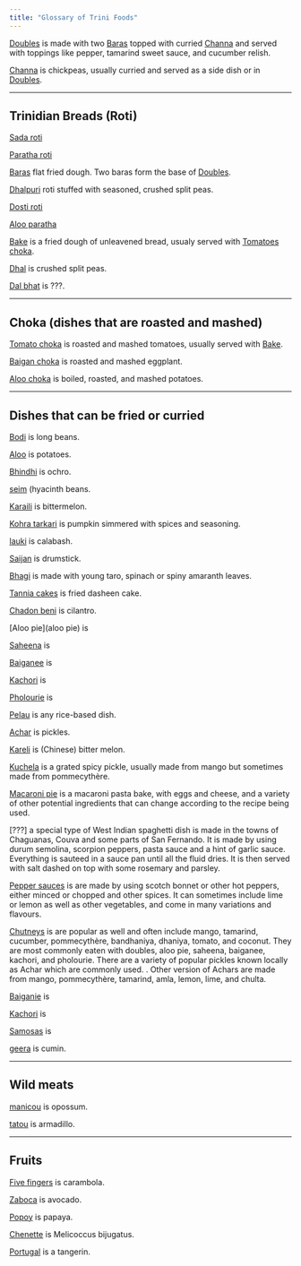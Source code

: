 ```yaml
---
title: "Glossary of Trini Foods"
---
```



[Doubles](doubles) is made with two [Baras](baras) topped with curried [Channa](channa) and served with toppings like pepper, tamarind sweet sauce, and cucumber relish.

[Channa](channa) is chickpeas, usually curried and served as a side dish or in [Doubles](doubles).

---

## Trinidian Breads (Roti)

[Sada roti](sada) 

[Paratha roti](paratha)

[Baras](baras) flat fried dough.  Two baras form the 
base of [Doubles](doubles).

[Dhalpuri](dalpuri) roti stuffed with seasoned, crushed split peas.

[Dosti roti](dosti)

[Aloo paratha](alooparatha)

[Bake](bake) is a fried dough of unleavened bread, usualy served with [Tomatoes choka](tomatochoka).

[Dhal](dhal) is crushed split peas. 

[Dal bhat](dalbhat) is ???.

---

## Choka (dishes that are roasted and mashed)

[Tomato choka](tomatochoka) is roasted and mashed tomatoes, usually served with [Bake](bake).

[Baigan choka](baiganchoka) is roasted and mashed eggplant.

[Aloo choka](aloochoka) is boiled, roasted, and mashed potatoes.

---

## Dishes that can be fried or curried

[Bodi](bodi) is long beans.

[Aloo](aloo) is potatoes.

[Bhindhi](bhindhi) is ochro. 

[seim](seim) (hyacinth beans.

[Karaili](karaili) is bittermelon. 

[Kohra tarkari](kohratarkari) is pumpkin simmered with spices and seasoning.

[lauki](lauki) is calabash. 

[Saijan](saijan) is drumstick.

[Bhagi](bhagi) is made with young taro, spinach or spiny amaranth leaves.

[Tannia cakes](tanniacakes) is fried dasheen cake.

[Chadon beni](chadonbeni) is cilantro.

[Aloo pie](aloo pie) is 

[Saheena](saheena) is 

[Baiganee](baiganee) is 

[Kachori](kachori) is 

[Pholourie](pholourie) is 

[Pelau](pelau) is any rice-based dish.

[Achar](Achar) is pickles.

[Kareli](kareli) is (Chinese) bitter melon.

[Kuchela](kuchela) is  a grated spicy pickle, usually made from mango but sometimes made from pommecythère.

[Macaroni pie](macaronipie) is a macaroni pasta bake, with eggs and cheese, and a variety of other potential ingredients that can change according to the recipe being used.

[???] a special type of West Indian spaghetti dish is made in the towns of Chaguanas, Couva and some parts of San Fernando. It is made by using durum semolina, scorpion peppers, pasta sauce and a hint of garlic sauce. Everything is sauteed in a sauce pan until all the fluid dries. It is then served with salt dashed on top with some rosemary and parsley.


[Pepper sauces](pepper) is  are made by using scotch bonnet or other hot peppers, either minced or chopped and other spices. It can sometimes include lime or lemon as well as other vegetables, and come in many variations and flavours. 

[Chutneys](chutney) is  are popular as well and often include mango, tamarind, cucumber, pommecythère, bandhaniya, dhaniya, tomato, and coconut. They are most commonly eaten with doubles, aloo pie, saheena, baiganee, kachori, and pholourie. There are a variety of popular pickles known locally as Achar which are commonly used. . Other version of Achars are made from mango, pommecythère, tamarind, amla, lemon, lime, and chulta.

[Baiganie](baiganie) is 

[Kachori](kachori) is  

[Samosas](samosas) is 

[geera](geera) is cumin.

---

## Wild meats

[manicou](manicou) is opossum. 

[tatou](tatou) is armadillo.

---

## Fruits

[Five fingers]() is carambola.

[Zaboca](zaboca) is avocado.

[Popoy](popoy) is papaya.

[Chenette](chenette) is Melicoccus bijugatus.

[Portugal](portugal) is a tangerin.

